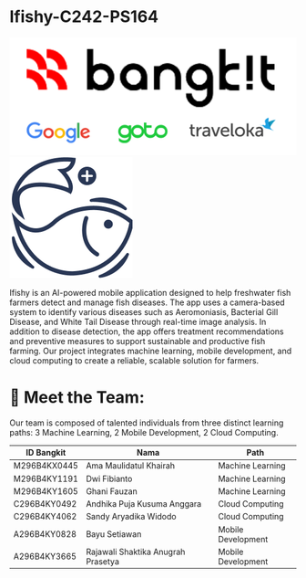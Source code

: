 # Ifishy-C242-PS164

![Ifishy-C242-PS164/Bangkit.png](https://github.com/SandyAryadika/Ifishy-C242-PS164/blob/main/Bangkit.png)
![Ifishy-C242-PS164/Ifishy.png](https://github.com/SandyAryadika/Ifishy-C242-PS164/blob/main/Ifishy.png)

Ifishy is an AI-powered mobile application designed to help freshwater fish farmers detect and manage fish diseases. The app uses a camera-based system to identify various diseases such as Aeromoniasis, Bacterial Gill Disease, and White Tail Disease through real-time image analysis. In addition to disease detection, the app offers treatment recommendations and preventive measures to support sustainable and productive fish farming. Our project integrates machine learning, mobile development, and cloud computing to create a reliable, scalable solution for farmers.

# 👥 Meet the Team:
Our team is composed of talented individuals from three distinct learning paths:
3 Machine Learning, 
2 Mobile Development,
2 Cloud Computing.

| **ID Bangkit**       | **Nama**                                      | **Path**                  |
|-----------------------|-----------------------------------------------|----------------------------|
| M296B4KX0445          | Ama Maulidatul Khairah                        | Machine Learning           |
| M296B4KY1191          | Dwi Fibianto                                  | Machine Learning           |
| M296B4KY1605          | Ghani Fauzan                                  | Machine Learning           |
| C296B4KY0492          | Andhika Puja Kusuma Anggara                   | Cloud Computing            |
| C296B4KY4062          | Sandy Aryadika Widodo                         | Cloud Computing            |
| A296B4KY0828          | Bayu Setiawan                                 | Mobile Development         |
| A296B4KY3665          | Rajawali Shaktika Anugrah Prasetya            | Mobile Development         |
